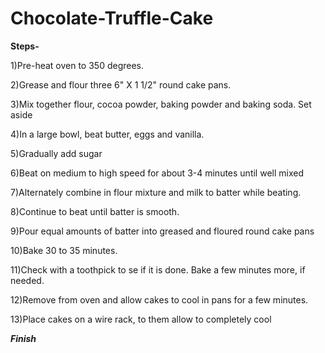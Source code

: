 # Chocolate-Truffle-Cake
**Steps-**

1)Pre-heat oven to 350 degrees.

2)Grease and flour three 6" X 1 1/2" round cake pans.

3)Mix together flour, cocoa powder, baking powder and baking soda. Set aside

4)In a large bowl, beat butter, eggs and vanilla.

5)Gradually add sugar

6)Beat on medium to high speed for about 3-4 minutes until well mixed

7)Alternately combine in flour mixture and milk to batter while beating.

8)Continue to beat until batter is smooth.

9)Pour equal amounts of batter into greased and floured round cake pans

10)Bake 30 to 35 minutes.

11)Check with a toothpick to se if it is done. Bake a few minutes more, if needed.

12)Remove from oven and allow cakes to cool in pans for a few minutes.

13)Place cakes on a wire rack, to them allow to completely cool

***Finish***



